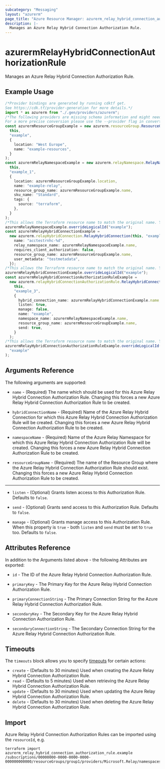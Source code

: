 ```yaml
---
subcategory: "Messaging"
layout: "azurerm"
page_title: "Azure Resource Manager: azurerm_relay_hybrid_connection_authorization_rule"
description: |-
  Manages an Azure Relay Hybrid Connection Authorization Rule.
---
```


# azurermRelayHybridConnectionAuthorizationRule

Manages an Azure Relay Hybrid Connection Authorization Rule.

## Example Usage

```typescript
/*Provider bindings are generated by running cdktf get.
See https://cdk.tf/provider-generation for more details.*/
import * as azurerm from "./.gen/providers/azurerm";
/*The following providers are missing schema information and might need manual adjustments to synthesize correctly: azurerm.
For a more precise conversion please use the --provider flag in convert.*/
const azurermResourceGroupExample = new azurerm.resourceGroup.ResourceGroup(
  this,
  "example",
  {
    location: "West Europe",
    name: "example-resources",
  }
);
const azurermRelayNamespaceExample = new azurerm.relayNamespace.RelayNamespace(
  this,
  "example_1",
  {
    location: azurermResourceGroupExample.location,
    name: "example-relay",
    resource_group_name: azurermResourceGroupExample.name,
    sku_name: "Standard",
    tags: {
      source: "terraform",
    },
  }
);
/*This allows the Terraform resource name to match the original name. You can remove the call if you don't need them to match.*/
azurermRelayNamespaceExample.overrideLogicalId("example");
const azurermRelayHybridConnectionExample =
  new azurerm.relayHybridConnection.RelayHybridConnection(this, "example_2", {
    name: "acctestrnhc-%d",
    relay_namespace_name: azurermRelayNamespaceExample.name,
    requires_client_authorization: false,
    resource_group_name: azurermResourceGroupExample.name,
    user_metadata: "testmetadata",
  });
/*This allows the Terraform resource name to match the original name. You can remove the call if you don't need them to match.*/
azurermRelayHybridConnectionExample.overrideLogicalId("example");
const azurermRelayHybridConnectionAuthorizationRuleExample =
  new azurerm.relayHybridConnectionAuthorizationRule.RelayHybridConnectionAuthorizationRule(
    this,
    "example_3",
    {
      hybrid_connection_name: azurermRelayHybridConnectionExample.name,
      listen: true,
      manage: false,
      name: "example",
      namespace_name: azurermRelayNamespaceExample.name,
      resource_group_name: azurermResourceGroupExample.name,
      send: true,
    }
  );
/*This allows the Terraform resource name to match the original name. You can remove the call if you don't need them to match.*/
azurermRelayHybridConnectionAuthorizationRuleExample.overrideLogicalId(
  "example"
);

```

## Arguments Reference

The following arguments are supported:

*   `name` - (Required) The name which should be used for this Azure Relay Hybrid Connection Authorization Rule. Changing this forces a new Azure Relay Hybrid Connection Authorization Rule to be created.

*   `hybridConnectionName` - (Required) Name of the Azure Relay Hybrid Connection for which this Azure Relay Hybrid Connection Authorization Rule will be created. Changing this forces a new Azure Relay Hybrid Connection Authorization Rule to be created.

*   `namespaceName` - (Required) Name of the Azure Relay Namespace for which this Azure Relay Hybrid Connection Authorization Rule will be created. Changing this forces a new Azure Relay Hybrid Connection Authorization Rule to be created.

*   `resourceGroupName` - (Required) The name of the Resource Group where the Azure Relay Hybrid Connection Authorization Rule should exist. Changing this forces a new Azure Relay Hybrid Connection Authorization Rule to be created.

***

*   `listen` - (Optional) Grants listen access to this Authorization Rule. Defaults to `false`.

*   `send` - (Optional) Grants send access to this Authorization Rule. Defaults to `false`.

*   `manage` - (Optional) Grants manage access to this Authorization Rule. When this property is `true` - both `listen` and `send` must be set to `true` too. Defaults to `false`.

## Attributes Reference

In addition to the Arguments listed above - the following Attributes are exported:

*   `id` - The ID of the Azure Relay Hybrid Connection Authorization Rule.

*   `primaryKey` - The Primary Key for the Azure Relay Hybrid Connection Authorization Rule.

*   `primaryConnectionString` - The Primary Connection String for the Azure Relay Hybrid Connection Authorization Rule.

*   `secondaryKey` - The Secondary Key for the Azure Relay Hybrid Connection Authorization Rule.

*   `secondaryConnectionString` - The Secondary Connection String for the Azure Relay Hybrid Connection Authorization Rule.

## Timeouts

The `timeouts` block allows you to specify [timeouts](https://www.terraform.io/language/resources/syntax#operation-timeouts) for certain actions:

* `create` - (Defaults to 30 minutes) Used when creating the Azure Relay Hybrid Connection Authorization Rule.
* `read` - (Defaults to 5 minutes) Used when retrieving the Azure Relay Hybrid Connection Authorization Rule.
* `update` - (Defaults to 30 minutes) Used when updating the Azure Relay Hybrid Connection Authorization Rule.
* `delete` - (Defaults to 30 minutes) Used when deleting the Azure Relay Hybrid Connection Authorization Rule.

## Import

Azure Relay Hybrid Connection Authorization Rules can be imported using the `resourceId`, e.g.

```console
terraform import azurerm_relay_hybrid_connection_authorization_rule.example /subscriptions/00000000-0000-0000-0000-000000000000/resourceGroups/group1/providers/Microsoft.Relay/namespaces/namespace1/hybridConnections/connection1/authorizationRules/rule1
```
